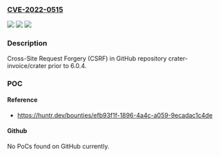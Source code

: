 ### [CVE-2022-0515](https://cve.mitre.org/cgi-bin/cvename.cgi?name=CVE-2022-0515)
![](https://img.shields.io/static/v1?label=Product&message=crater-invoice%2Fcrater&color=blue)
![](https://img.shields.io/static/v1?label=Version&message=%3C%206.0.4%20&color=brighgreen)
![](https://img.shields.io/static/v1?label=Vulnerability&message=CWE-352%20Cross-Site%20Request%20Forgery%20(CSRF)&color=brighgreen)

### Description

Cross-Site Request Forgery (CSRF) in GitHub repository crater-invoice/crater prior to 6.0.4.

### POC

#### Reference
- https://huntr.dev/bounties/efb93f1f-1896-4a4c-a059-9ecadac1c4de

#### Github
No PoCs found on GitHub currently.

